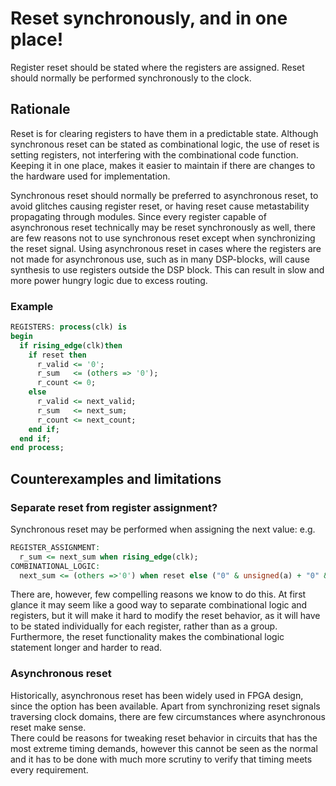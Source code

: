 # Reset synchronously, and in one place! #
Register reset should be stated where the registers are assigned. 
Reset should normally be performed synchronously to the clock. 

## Rationale 
Reset is for clearing registers to have them in a predictable state.
Although synchronous reset can be stated as combinational logic, the use of reset is setting registers, not interfering with the combinational code function. 
Keeping it in one place, makes it easier to maintain if there are changes to the hardware used for implementation. 

Synchronous reset should normally be preferred to asynchronous reset, to avoid glitches causing register reset, or having reset cause metastability propagating through modules.
Since every register capable of asynchronous reset technically may be reset synchronously as well, there are few reasons not to use synchronous reset except when synchronizing the reset signal.
Using asynchronous reset in cases where the registers are not made for asynchronous use, such as in many DSP-blocks, will cause synthesis to use registers outside the DSP block. 
This can result in slow and more power hungry logic due to excess routing.  

### Example 
```vhdl
REGISTERS: process(clk) is 
begin 
  if rising_edge(clk)then 
    if reset then 
      r_valid <= '0';
      r_sum   <= (others => '0');
      r_count <= 0;
    else
      r_valid <= next_valid;
      r_sum   <= next_sum;
      r_count <= next_count;
    end if;
  end if;
end process;

```


## Counterexamples and limitations
### Separate reset from register assignment?
Synchronous reset may be performed when assigning the next value: e.g. 

```vhdl
REGISTER_ASSIGNMENT:
  r_sum <= next_sum when rising_edge(clk);
COMBINATIONAL_LOGIC:
  next_sum <= (others =>'0') when reset else ("0" & unsigned(a) + "0" & unsigned(b)); 
```

There are, however, few compelling reasons we know to do this. 
At first glance it may seem like a good way to separate combinational logic and registers, but it will make it hard to modify the reset behavior, as it will have to be stated individually for each register, rather than as a group.   
Furthermore, the reset functionality makes the combinational logic statement longer and harder to read. 

### Asynchronous reset
Historically, asynchronous reset has been widely used in FPGA design, since the option has been available. 
Apart from synchronizing reset signals traversing clock domains, there are few circumstances where asynchronous reset make sense.  
There could be reasons for tweaking reset behavior in circuits that has the most extreme timing demands, however this cannot be seen as the normal and it has to be done with much more scrutiny to verify that timing meets every requirement. 

